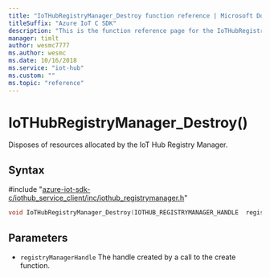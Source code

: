 ```yaml
---                             
title: "IoTHubRegistryManager_Destroy function reference | Microsoft Docs" 
titleSuffix: "Azure IoT C SDK"            
description: "This is the function reference page for the IoTHubRegistryManager_Destroy() function in the Azure IoT C SDK. This SDK is used with Azure IoT Hub and Azure IoT Hub Device Provisioning Service"            
manager: timlt                 
author: wesmc7777              
ms.author: wesmc               
ms.date: 10/16/2018                    
ms.service: "iot-hub"             
ms.custom: ""                
ms.topic: "reference"        
---                            
```


# IoTHubRegistryManager_Destroy()

Disposes of resources allocated by the IoT Hub Registry Manager.

## Syntax

\#include "[azure-iot-sdk-c/iothub_service_client/inc/iothub_registrymanager.h](../iothub-registrymanager-h.md)"  
```C
void IoTHubRegistryManager_Destroy(IOTHUB_REGISTRYMANAGER_HANDLE  registryManagerHandle);
```

## Parameters
* `registryManagerHandle` The handle created by a call to the create function.

